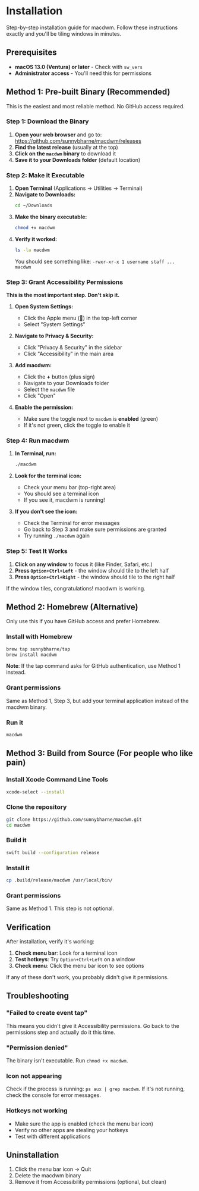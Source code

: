 # Installation

Step-by-step installation guide for macdwm. Follow these instructions exactly and you'll be tiling windows in minutes.

## Prerequisites

- **macOS 13.0 (Ventura) or later** - Check with `sw_vers`
- **Administrator access** - You'll need this for permissions

## Method 1: Pre-built Binary (Recommended)

This is the easiest and most reliable method. No GitHub access required.

### Step 1: Download the Binary

1. **Open your web browser** and go to: https://github.com/sunnybharne/macdwm/releases
2. **Find the latest release** (usually at the top)
3. **Click on the `macdwm` binary** to download it
4. **Save it to your Downloads folder** (default location)

### Step 2: Make it Executable

1. **Open Terminal** (Applications → Utilities → Terminal)
2. **Navigate to Downloads:**
   ```bash
   cd ~/Downloads
   ```
3. **Make the binary executable:**
   ```bash
   chmod +x macdwm
   ```
4. **Verify it worked:**
   ```bash
   ls -la macdwm
   ```
   You should see something like: `-rwxr-xr-x 1 username staff ... macdwm`

### Step 3: Grant Accessibility Permissions

**This is the most important step. Don't skip it.**

1. **Open System Settings:**
   - Click the Apple menu (🍎) in the top-left corner
   - Select "System Settings"

2. **Navigate to Privacy & Security:**
   - Click "Privacy & Security" in the sidebar
   - Click "Accessibility" in the main area

3. **Add macdwm:**
   - Click the **+** button (plus sign)
   - Navigate to your Downloads folder
   - Select the `macdwm` file
   - Click "Open"

4. **Enable the permission:**
   - Make sure the toggle next to `macdwm` is **enabled** (green)
   - If it's not green, click the toggle to enable it

### Step 4: Run macdwm

1. **In Terminal, run:**
   ```bash
   ./macdwm
   ```

2. **Look for the terminal icon:**
   - Check your menu bar (top-right area)
   - You should see a terminal icon
   - If you see it, macdwm is running!

3. **If you don't see the icon:**
   - Check the Terminal for error messages
   - Go back to Step 3 and make sure permissions are granted
   - Try running `./macdwm` again

### Step 5: Test It Works

1. **Click on any window** to focus it (like Finder, Safari, etc.)
2. **Press `Option+Ctrl+Left`** - the window should tile to the left half
3. **Press `Option+Ctrl+Right`** - the window should tile to the right half

If the window tiles, congratulations! macdwm is working.

## Method 2: Homebrew (Alternative)

Only use this if you have GitHub access and prefer Homebrew.

### Install with Homebrew
```bash
brew tap sunnybharne/tap
brew install macdwm
```

**Note**: If the tap command asks for GitHub authentication, use Method 1 instead.

### Grant permissions
Same as Method 1, Step 3, but add your terminal application instead of the macdwm binary.

### Run it
```bash
macdwm
```

## Method 3: Build from Source (For people who like pain)

### Install Xcode Command Line Tools
```bash
xcode-select --install
```

### Clone the repository
```bash
git clone https://github.com/sunnybharne/macdwm.git
cd macdwm
```

### Build it
```bash
swift build --configuration release
```

### Install it
```bash
cp .build/release/macdwm /usr/local/bin/
```

### Grant permissions
Same as Method 1. This step is not optional.

## Verification

After installation, verify it's working:

1. **Check menu bar**: Look for a terminal icon
2. **Test hotkeys**: Try `Option+Ctrl+Left` on a window
3. **Check menu**: Click the menu bar icon to see options

If any of these don't work, you probably didn't give it permissions.

## Troubleshooting

### "Failed to create event tap"
This means you didn't give it Accessibility permissions. Go back to the permissions step and actually do it this time.

### "Permission denied"
The binary isn't executable. Run `chmod +x macdwm`.

### Icon not appearing
Check if the process is running: `ps aux | grep macdwm`. If it's not running, check the console for error messages.

### Hotkeys not working
- Make sure the app is enabled (check the menu bar icon)
- Verify no other apps are stealing your hotkeys
- Test with different applications

## Uninstallation

1. Click the menu bar icon → Quit
2. Delete the macdwm binary
3. Remove it from Accessibility permissions (optional, but clean)